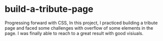 # build-a-tribute-page
Progressing forward with CSS, In this project, I practiced building a tribute page and faced some challenges with overflow of some elements in the page. I was finally able to reach to a great result with good visiuals.
